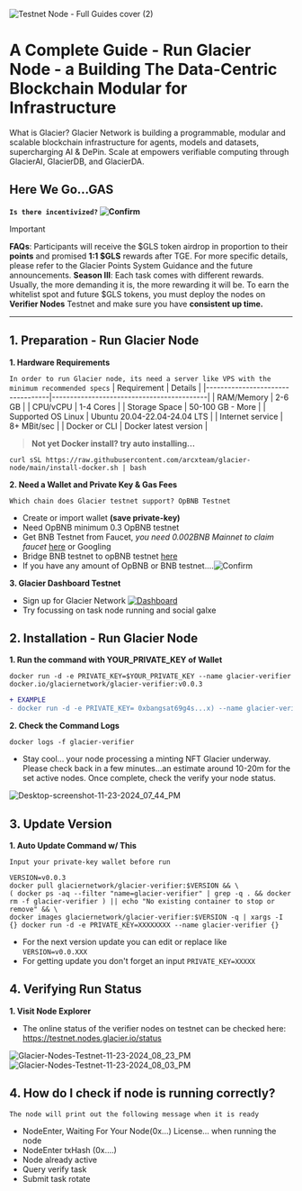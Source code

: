 ![Testnet Node - Full Guides cover (2)](https://github.com/user-attachments/assets/9077ac60-8e6a-41e3-a302-f287f748d23c)

# A Complete Guide - Run Glacier Node - a Building The Data-Centric Blockchain Modular for Infrastructure

What is Glacier? Glacier Network is building a programmable, modular and scalable blockchain infrastructure for agents, models and datasets, supercharging AI & DePin. Scale at empowers verifiable computing through GlacierAI, GlacierDB, and GlacierDA.

## Here We Go...GAS 

**`Is there incentivized?` ![Confirm](https://img.shields.io/badge/confirm-yes-brightgreen)**

> [!IMPORTANT]
> **FAQs**: Participants will receive the $GLS token airdrop in proportion to their **points** and promised **1:1 $GLS** rewards after TGE. For more specific details, please refer to the Glacier Points System Guidance and the future announcements. **Season III**: Each task comes with different rewards. Usually, the more demanding it is, the more rewarding it will be.
To earn the whitelist spot and future $GLS tokens, you must deploy the nodes on **Verifier Nodes** Testnet and make sure you have **consistent up time.**

---

## 1. Preparation - Run Glacier Node
**1. Hardware Requirements**

`In order to run Glacier node, its need a server like VPS with the minimum recommended specs`
| Requirement                      | Details                                   |
|----------------------------------|-------------------------------------------|
| RAM/Memory                       | 2-6 GB                                    |
| CPU/vCPU                         | 1-4 Cores                                 |
| Storage Space                    | 50-100 GB - More                          |
| Supported OS Linux               | Ubuntu 20.04-22.04-24.04 LTS              |
| Internet service                 | 8+ MBit/sec                               |
| Docker or CLI                    | Docker latest version                     |

> **Not yet Docker install? try auto installing...**
```
curl sSL https://raw.githubusercontent.com/arcxteam/glacier-node/main/install-docker.sh | bash
```

**2. Need a Wallet and Private Key & Gas Fees**

`Which chain does Glacier testnet support? OpBNB Testnet`
- Create or import wallet **(save private-key)**
- Need OpBNB minimum 0.3 OpBNB testnet
- Get BNB Testnet from Faucet, *you need 0.002BNB Mainnet to claim faucet* [here](https://www.bnbchain.org/en/testnet-faucet) or Googling
- Bridge BNB testnet to opBNB testnet [here](https://opbnb-bridge.bnbchain.org/deposit)
- If you have any amount of OpBNB or BNB testnet....![Confirm](https://img.shields.io/badge/skip-brightgreen)

**3. Glacier Dashboard Testnet**
- Sign up for Glacier Network [![Dashboard](https://img.shields.io/badge/CLICK-DASHBOARD-8a2be2)](https://www.glacier.io/points/?inviter=0xbF149aAB2640967BD4685B305A05f1e3EE6ce38b) 
- Try focussing on task node running and social galxe

## 2. Installation - Run Glacier Node
**1. Run the command with YOUR_PRIVATE_KEY of Wallet**
```
docker run -d -e PRIVATE_KEY=$YOUR_PRIVATE_KEY --name glacier-verifier docker.io/glaciernetwork/glacier-verifier:v0.0.3
```

```diff
+ EXAMPLE
- docker run -d -e PRIVATE_KEY= 0xbangsat69g4s...x) --name glacier-verifier docker.io/glaciernetwork/glacier-verifier:v0.0.3
```

**2. Check the Command Logs**
```
docker logs -f glacier-verifier
```
- Stay cool... your node processing a minting NFT Glacier underway. Please check back in a few minutes...an estimate around 10-20m for the set active nodes. Once complete, check the verify your node status.

![Desktop-screenshot-11-23-2024_07_44_PM](https://github.com/user-attachments/assets/e35e2b7e-021d-4e20-877d-8b6ffb08e4eb)

## 3. Update Version
**1. Auto Update Command w/ This**

`Input your private-key wallet before run`

```
VERSION=v0.0.3
docker pull glaciernetwork/glacier-verifier:$VERSION && \
( docker ps -aq --filter "name=glacier-verifier" | grep -q . && docker rm -f glacier-verifier ) || echo "No existing container to stop or remove" && \
docker images glaciernetwork/glacier-verifier:$VERSION -q | xargs -I {} docker run -d -e PRIVATE_KEY=XXXXXXXX --name glacier-verifier {}
```

- For the next version update you can edit or replace like `VERSION=v0.0.XXX`
- For getting update you don't forget an input `PRIVATE_KEY=XXXXX`


## 4. Verifying Run Status
**1. Visit Node Explorer**

- The online status of the verifier nodes on testnet can be checked here: https://testnet.nodes.glacier.io/status

![Glacier-Nodes-Testnet-11-23-2024_08_23_PM](https://github.com/user-attachments/assets/414ccdc5-b052-4f0c-b88c-e28d10f9be9f)
![Glacier-Nodes-Testnet-11-23-2024_08_03_PM](https://github.com/user-attachments/assets/47d40604-da1f-47f6-a26e-a6cf16a20b11)


## 4. How do I check if node is running correctly?
`The node will print out the following message when it is ready`

- NodeEnter, Waiting For Your Node(0x...) License... when running the node
- NodeEnter txHash (0x....)
- Node already active
- Query verify task
- Submit task rotate

